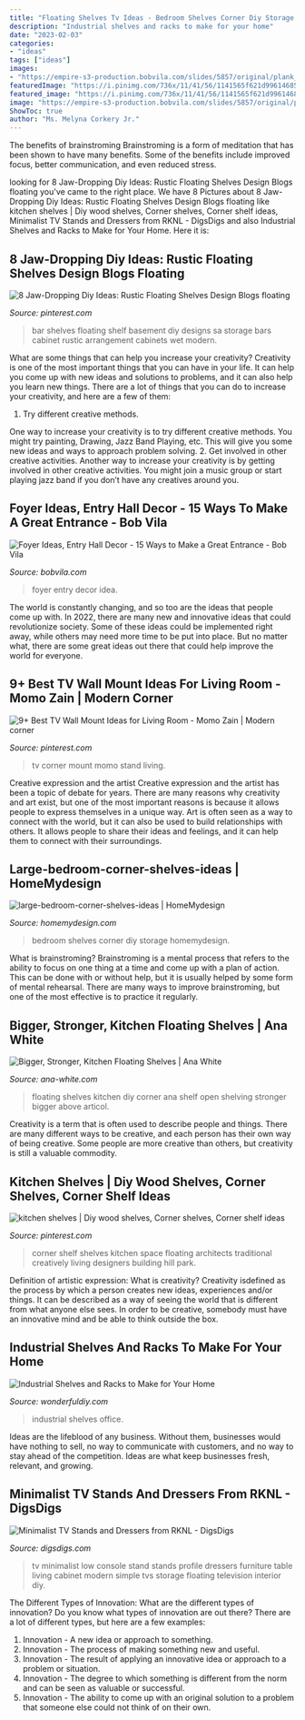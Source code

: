 ```yaml
---
title: "Floating Shelves Tv Ideas - Bedroom Shelves Corner Diy Storage Homemydesign"
description: "Industrial shelves and racks to make for your home"
date: "2023-02-03"
categories:
- "ideas"
tags: ["ideas"]
images:
- "https://empire-s3-production.bobvila.com/slides/5857/original/plank_wall_foyer-idea.jpg?1550008395"
featuredImage: "https://i.pinimg.com/736x/11/41/56/1141565f621d996146853fe27c0b849e.jpg"
featured_image: "https://i.pinimg.com/736x/11/41/56/1141565f621d996146853fe27c0b849e.jpg"
image: "https://empire-s3-production.bobvila.com/slides/5857/original/plank_wall_foyer-idea.jpg?1550008395"
ShowToc: true
author: "Ms. Melyna Corkery Jr."
---
```



The benefits of brainstroming
Brainstroming is a form of meditation that has been shown to have many benefits. Some of the benefits include improved focus, better communication, and even reduced stress.

	

		
looking for 8 Jaw-Dropping Diy Ideas: Rustic Floating Shelves Design Blogs floating you've came to the right place. We have 8 Pictures about 8 Jaw-Dropping Diy Ideas: Rustic Floating Shelves Design Blogs floating like kitchen shelves | Diy wood shelves, Corner shelves, Corner shelf ideas, Minimalist TV Stands and Dressers from RKNL - DigsDigs and also Industrial Shelves and Racks to Make for Your Home. Here it is:
		
    
## 8 Jaw-Dropping Diy Ideas: Rustic Floating Shelves Design Blogs Floating

<img loading=lazy src="https://i.pinimg.com/736x/ae/9e/3c/ae9e3cf7af6c1eb963b5c428d156c331.jpg" onerror="this.onerror=null;this.src='https://tse1.mm.bing.net/th?id=OIP.XLV72imFxOopZQYOSPbuUwHaOD&amp;pid=15.1';" alt="8 Jaw-Dropping Diy Ideas: Rustic Floating Shelves Design Blogs floating">

_Source: pinterest.com_

>bar shelves floating shelf basement diy designs sa storage bars cabinet rustic arrangement cabinets wet modern. 

	

What are some things that can help you increase your creativity?
Creativity is one of the most important things that you can have in your life. It can help you come up with new ideas and solutions to problems, and it can also help you learn new things. There are a lot of things that you can do to increase your creativity, and here are a few of them: 
1. Try different creative methods.

One way to increase your creativity is to try different creative methods. You might try painting, Drawing, Jazz Band Playing, etc. This will give you some new ideas and ways to approach problem solving. 
2. Get involved in other creative activities.
Another way to increase your creativity is by getting involved in other creative activities. You might join a music group or start playing jazz band if you don’t have any creatives around you.

    
## Foyer Ideas, Entry Hall Decor - 15 Ways To Make A Great Entrance - Bob Vila

<img loading=lazy src="https://empire-s3-production.bobvila.com/slides/5857/original/plank_wall_foyer-idea.jpg?1550008395" onerror="this.onerror=null;this.src='https://tse2.mm.bing.net/th?id=OIP.cZUFG48QCx-dUOBTPCzG9AHaJ4&amp;pid=15.1';" alt="Foyer Ideas, Entry Hall Decor - 15 Ways to Make a Great Entrance - Bob Vila">

_Source: bobvila.com_

>foyer entry decor idea. 

	

The world is constantly changing, and so too are the ideas that people come up with. In 2022, there are many new and innovative ideas that could revolutionize society. Some of these ideas could be implemented right away, while others may need more time to be put into place. But no matter what, there are some great ideas out there that could help improve the world for everyone.

    
## 9+ Best TV Wall Mount Ideas For Living Room - Momo Zain | Modern Corner

<img loading=lazy src="https://i.pinimg.com/736x/11/41/56/1141565f621d996146853fe27c0b849e.jpg" onerror="this.onerror=null;this.src='https://tse1.mm.bing.net/th?id=OIP.TR3rSSUWn64B1x3qlZeyewHaJ3&amp;pid=15.1';" alt="9+ Best TV Wall Mount Ideas for Living Room - Momo Zain | Modern corner">

_Source: pinterest.com_

>tv corner mount momo stand living. 

	

Creative expression and the artist
Creative expression and the artist has been a topic of debate for years. There are many reasons why creativity and art exist, but one of the most important reasons is because it allows people to express themselves in a unique way. Art is often seen as a way to connect with the world, but it can also be used to build relationships with others. It allows people to share their ideas and feelings, and it can help them to connect with their surroundings.

    
## Large-bedroom-corner-shelves-ideas | HomeMydesign

<img loading=lazy src="https://homemydesign.com/wp-content/uploads/2017/03/large-bedroom-corner-shelves-ideas.jpg" onerror="this.onerror=null;this.src='https://tse1.mm.bing.net/th?id=OIP.fAsm9X4vn7CBNarfwO5rJwHaLH&amp;pid=15.1';" alt="large-bedroom-corner-shelves-ideas | HomeMydesign">

_Source: homemydesign.com_

>bedroom shelves corner diy storage homemydesign. 

	

What is brainstroming? Brainstroming is a mental process that refers to the ability to focus on one thing at a time and come up with a plan of action. This can be done with or without help, but it is usually helped by some form of mental rehearsal. There are many ways to improve brainstroming, but one of the most effective is to practice it regularly.

    
## Bigger, Stronger, Kitchen Floating Shelves | Ana White

<img loading=lazy src="http://www.ana-white.com/sites/default/files/3154835412_1380932018.jpg" onerror="this.onerror=null;this.src='https://tse3.mm.bing.net/th?id=OIP.0Mu8QvO8jgrcqOoq0D_zaAAAAA&amp;pid=15.1';" alt="Bigger, Stronger, Kitchen Floating Shelves | Ana White">

_Source: ana-white.com_

>floating shelves kitchen diy corner ana shelf open shelving stronger bigger above articol. 

	

Creativity is a term that is often used to describe people and things. There are many different ways to be creative, and each person has their own way of being creative. Some people are more creative than others, but creativity is still a valuable commodity.

    
## Kitchen Shelves | Diy Wood Shelves, Corner Shelves, Corner Shelf Ideas

<img loading=lazy src="https://i.pinimg.com/736x/b4/7a/d4/b47ad4a4d56fbadfc95c8c4d6d48adcd--kitchen-board-kitchen-corner.jpg" onerror="this.onerror=null;this.src='https://tse2.mm.bing.net/th?id=OIP.GqW0e_kcF1iCmpm9K-NsnwHaKk&amp;pid=15.1';" alt="kitchen shelves | Diy wood shelves, Corner shelves, Corner shelf ideas">

_Source: pinterest.com_

>corner shelf shelves kitchen space floating architects traditional creatively living designers building hill park. 

	

Definition of artistic expression: What is creativity?
Creativity isdefined as the process by which a person creates new ideas, experiences and/or things. It can be described as a way of seeing the world that is different from what anyone else sees. In order to be creative, somebody must have an innovative mind and be able to think outside the box.

    
## Industrial Shelves And Racks To Make For Your Home

<img loading=lazy src="https://cdn.wonderfuldiy.com/wp-content/uploads/2016/03/Industrial-Office-Shelves.jpg" onerror="this.onerror=null;this.src='https://tse4.mm.bing.net/th?id=OIP.lBEDLth9bJa1FDPhOidj1AHaKR&amp;pid=15.1';" alt="Industrial Shelves and Racks to Make for Your Home">

_Source: wonderfuldiy.com_

>industrial shelves office. 

	

Ideas are the lifeblood of any business. Without them, businesses would have nothing to sell, no way to communicate with customers, and no way to stay ahead of the competition. Ideas are what keep businesses fresh, relevant, and growing.

    
## Minimalist TV Stands And Dressers From RKNL - DigsDigs

<img loading=lazy src="https://www.digsdigs.com/photos/minimalist-tv-stand-linear-2.jpg" onerror="this.onerror=null;this.src='https://tse4.mm.bing.net/th?id=OIP.neWSp6Clff3gkpfxJ41rSwHaFL&amp;pid=15.1';" alt="Minimalist TV Stands and Dressers from RKNL - DigsDigs">

_Source: digsdigs.com_

>tv minimalist low console stand stands profile dressers furniture table living cabinet modern simple tvs storage floating television interior diy. 

	

The Different Types of Innovation: What are the different types of innovation?
Do you know what types of innovation are out there? There are a lot of different types, but here are a few examples: 
1. Innovation - A new idea or approach to something. 
2. Innovation - The process of making something new and useful. 
3. Innovation - The result of applying an innovative idea or approach to a problem or situation. 
4. Innovation - The degree to which something is different from the norm and can be seen as valuable or successful. 
5. Innovation - The ability to come up with an original solution to a problem that someone else could not think of on their own.

